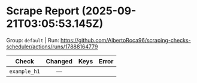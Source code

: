# Scrape Report (2025-09-21T03:05:53.145Z)

Group: `default`  |  Run: https://github.com/AlbertoRoca96/scraping-checks-scheduler/actions/runs/17888164779

| Check | Changed | Keys | Error |
|---|:---:|:--|:--|
| `example_h1` | — |  |  |

